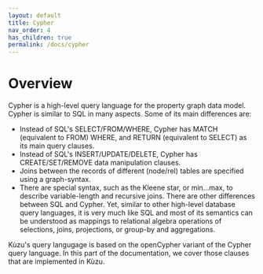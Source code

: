 ```yaml
---
layout: default
title: Cypher
nav_order: 4
has_children: true
permalink: /docs/cypher
---
```


# Overview
Cypher is a high-level query language for the property graph data model.
Cypher is similar to SQL in many aspects. Some of its main differences are: 
 - Instead of SQL's SELECT/FROM/WHERE, Cypher has MATCH (equivalent to FROM) WHERE, 
   and RETURN (equivalent to SELECT) as its main query clauses.
 - Instead of SQL's INSERT/UPDATE/DELETE, Cypher has CREATE/SET/REMOVE data manipulation clauses. 
 - Joins between the records of different (node/rel) tables are specified using a graph-syntax.
 - There are special syntax, such as the Kleene star, or min...max, to describe variable-length
   and recursive joins.
There are other differences between SQL and Cypher. Yet, similar to other high-level database
query languages, it is very much like SQL and most of its semantics can be understood
as mappings to relational algebra operations of selections, joins, projections, or 
group-by and aggregations.

Kùzu's query langugage is based on the openCypher variant of the Cypher query language. 
In this part of the documentation, we cover those clauses that are implemented in Kùzu. 
